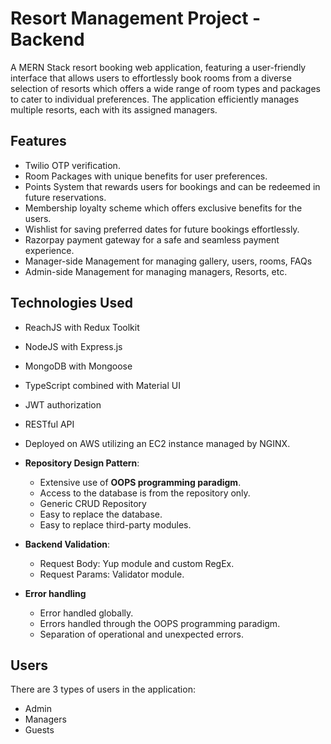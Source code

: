 # Resort Management Project - Backend

A MERN Stack resort booking web application, featuring a user-friendly interface that allows users to effortlessly book rooms from a diverse selection of resorts which offers a wide range of room types and packages to cater to individual preferences. The application efficiently manages multiple resorts, each with its assigned managers.


## Features

- Twilio OTP verification.
- Room Packages with unique benefits for user preferences.
- Points System that rewards users for bookings and can be redeemed in future reservations.
- Membership loyalty scheme which offers exclusive benefits for the users.
- Wishlist for saving preferred dates for future bookings effortlessly.
- Razorpay payment gateway for a safe and seamless payment experience.
- Manager-side Management for managing gallery, users, rooms, FAQs
- Admin-side Management for managing managers, Resorts, etc.

## Technologies Used

- ReachJS with Redux Toolkit
- NodeJS with Express.js
- MongoDB with Mongoose
- TypeScript combined with Material UI
- JWT authorization
- RESTful API
- Deployed on AWS utilizing an EC2 instance managed by NGINX.

- **Repository Design Pattern**:

  - Extensive use of **OOPS programming paradigm**.
  - Access to the database is from the repository only.
  - Generic CRUD Repository
  - Easy to replace the database.
  - Easy to replace third-party modules.
- **Backend Validation**:

  - Request Body: Yup module and custom RegEx.
  - Request Params: Validator module.
- **Error handling**

  - Error handled globally.
  - Errors handled through the OOPS programming paradigm.
  - Separation of operational and unexpected errors.

## Users

There are 3 types of users in the application:

- Admin
- Managers
- Guests
